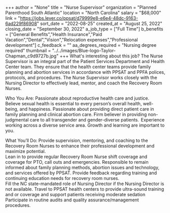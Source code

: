 +++
author = "None"
title = "Nurse Supervisor"
organization = "Planned Parenthood South Atlantic"
location = "North Carolina"
salary = "$68,000"
link = "https://jobs.lever.co/ppsat/d79999e8-e6e4-48dc-9163-6ad229f86908"
sort_date = "2022-08-25"
created_at = "August 25, 2022"
closing_date = "September 30, 2022"
a_job_type = ["Full Time"]
b_benefits = ["General Benefits","Health Insurance","Paid Vacation","Dental","Vision","Relocation expenses","Professional development"]
c_feedback = ""
aa_degrees_required = "Nursing degree required"
thumbnail = "../../images/Blue-logo-Taylor-Chapman_c9d9727b.jpg"
+++
What's interesting about this job? 
The Nurse Supervisor is an integral part of the Patient Services Department and Health Center team.  They ensure that the health center teams provide family planning and abortion services in accordance with PPSAT and PPFA polices, protocols, and procedures.  The Nurse Supervisor works closely with the Nursing Director to effectively lead, mentor, and coach the Recovery Room Nurses.    
 
Who You Are: 
Passionate about reproductive health care and justice. 
Believe sexual health is essential to every person’s overall health, well-being, and happiness. 
Passionate about providing direct patient care in family planning and clinical abortion care. 
Firm believer in providing non-judgmental care to all transgender and gender-diverse patients.  
Experience working across a diverse service area. 
Growth and learning are important to you.   
 
What You’ll Do: 
Provide supervision, mentoring, and coaching to the Recovery Room Nurses to enhance their professional development and maximize potential.  
Lean in to provide regular Recovery Room Nurse shift coverage and coverage for PTO, call outs and emergencies. 
Responsible to remain informed about family planning methods, abortion issues and technology, and services offered by PPSAT. 
Provide feedback regarding training and continuing education needs for recovery room nurses.   
Fill the NC state-mandated role of Nursing Director if the Nursing Director is not available. 
Travel to PPSAT health centers to provide ultra-sound training and or coverage and support patients receiving moderate sedation 
Participate in routine audits and quality assurance/management procedures.